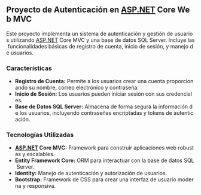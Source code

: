 ## Proyecto de Autenticación en [ASP.NET](https://asp.net/) Core Web MVC

Este proyecto implementa un sistema de autenticación y gestión de usuarios utilizando [ASP.NET](https://asp.net/) Core MVC y una base de datos SQL Server. Incluye las funcionalidades básicas de registro de cuenta, inicio de sesión, y manejo de usuarios.

### Características

- **Registro de Cuenta:** Permite a los usuarios crear una cuenta proporcionando su nombre, correo electrónico y contraseña.
- **Inicio de Sesión:** Los usuarios pueden iniciar sesión con sus credenciales.
- **Base de Datos SQL Server:** Almacena de forma segura la información de los usuarios, incluyendo contraseñas encriptadas y tokens de autenticación.

### Tecnologías Utilizadas

- **[ASP.NET](https://asp.net/) Core MVC:** Framework para construir aplicaciones web robustas y escalables.
- **Entity Framework Core:** ORM para interactuar con la base de datos SQL Server.
- **Identity:** Manejo de autenticación y autorización de usuarios.
- **Bootstrap:** Framework de CSS para crear una interfaz de usuario moderna y responsiva.
